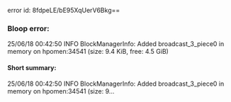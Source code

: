 error id: 8fdpeLE/bE95XqUerV6Bkg==
### Bloop error:

25/06/18 00:42:50 INFO BlockManagerInfo: Added broadcast_3_piece0 in memory on hpomen:34541 (size: 9.4 KiB, free: 4.5 GiB)
#### Short summary: 

25/06/18 00:42:50 INFO BlockManagerInfo: Added broadcast_3_piece0 in memory on hpomen:34541 (size: 9...
